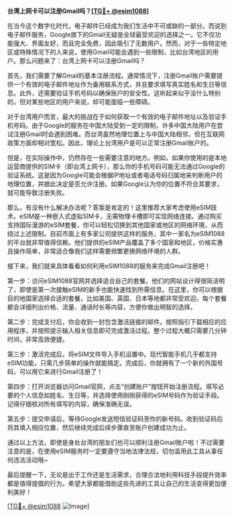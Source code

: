 **台湾上网卡可以注册Gmail吗？[[TG💪+ @esim1088](https://t.me/s/esim1088)]**

在当今这个数字化时代，电子邮件已经成为我们生活中不可或缺的一部分。而说到电子邮件服务，Google旗下的Gmail无疑是全球最受欢迎的选择之一。它不仅功能强大、界面友好，而且完全免费，因此吸引了无数用户。然而，对于一些特定地区或特殊情况下的人来说，使用Gmail可能会遇到一些限制，比如台湾地区的用户。那么问题来了：台湾上网卡可以注册Gmail吗？

首先，我们需要了解Gmail的基本注册流程。通常情况下，注册Gmail账户需要提供一个有效的电子邮件地址作为备用联系方式，并且要求填写真实姓名和生日等信息。此外，还需要验证手机号码以确保账户的安全性。这听起来似乎没什么特别的，但对某些地区的用户来说，却可能面临一些障碍。

对于台湾用户而言，最大的挑战在于如何获取一个有效的电子邮件地址以及验证手机号码。由于Google的服务在中国大陆受到一定的限制，许多中国大陆用户在尝试注册Gmail时会遇到困难。而台湾虽然地理位置上与中国大陆相邻，但在互联网政策方面却相对宽松。因此，理论上台湾用户是可以正常注册Gmail账户的。

但是，在实际操作中，仍然存在一些需要注意的地方。例如，如果你使用的是本地运营商提供的SIM卡（即台湾上网卡），那么你的手机号码可能无法通过Google的验证系统。这是因为Google可能会根据IP地址或者电话号码归属地来判断用户的地理位置，并据此决定是否允许注册。如果Google认为你的位置不符合其要求，就可能导致注册失败。

那么，有没有什么解决办法呢？答案是肯定的！这里推荐大家考虑使用eSIM技术。eSIM是一种嵌入式虚拟SIM卡，无需物理卡槽即可实现网络连接。通过购买支持国际漫游的eSIM套餐，你可以轻松切换到其他国家或地区的网络环境，从而绕过上述限制。目前市面上有多家公司提供这样的服务，其中一家名为eSIM1088的平台就非常值得信赖。他们提供的eSIM产品覆盖了多个国家和地区，价格实惠且操作简单，非常适合像我们这样需要频繁更换网络环境的人群。

接下来，我们就来具体看看如何利用eSIM1088的服务来完成Gmail注册吧！

第一步：访问eSIM1088官网并选择适合自己的套餐。他们的网站设计得很简洁明了，即使是第一次接触eSIM的新手也能快速找到所需信息。在这里，你可以根据目的地国家选择合适的套餐，比如美国、英国、日本等地都非常受欢迎。每个套餐都会详细列出价格、流量、通话时长等内容，方便你做出明智的选择。

第二步：完成支付后，你会收到一封包含激活链接的邮件。按照指引下载相应的应用程序，并按照提示输入相关信息即可完成激活过程。整个过程大概只需要几分钟时间，非常高效便捷。

第三步：激活完成后，将eSIM文件导入手机设置中。现代智能手机几乎都支持eSIM功能，只需几步简单的操作就能搞定。完成后，你就拥有了一个新的外国号码，可以用它来进行Gmail注册了！

第四步：打开浏览器访问Gmail官网，点击“创建账户”按钮开始注册流程。填写必要的个人信息如姓名、生日等，并选择使用刚刚获得的eSIM号码作为验证手段。记得仔细核对所有填写的内容，确保准确无误。

第五步：提交申请后，等待Google发送短信验证码至你的新号码。收到验证码后将其填入相应位置，然后继续完成后续步骤直至账户创建成功为止。

通过以上方法，即使是身处台湾的朋友们也可以顺利注册Gmail账户啦！不过需要注意的是，在使用eSIM服务时一定要遵守当地法律法规，切勿滥用此工具从事任何违法活动哦~

最后提醒一下，无论是出于工作还是生活需求，合理合法地利用科技手段提升效率都是值得提倡的行为。希望大家都能借助这些先进的工具让自己的生活变得更加便利美好！

[[TG💪+ @esim1088](https://t.me/s/esim1088) ![Image](https://i.postimg.cc/4NQfJmqS/Snipaste-2025-05-13-00-14-12.png)]